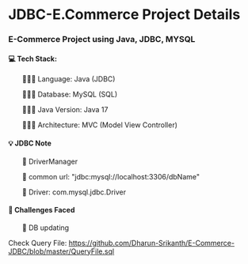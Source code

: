 <h1> JDBC-E.Commerce Project Details </h1>
<h3> E-Commerce Project using Java, JDBC, MYSQL </h3>

<h4>💻 Tech Stack: </h4>
      <p>&emsp;&emsp;🧑🏻‍💻 Language: Java (JDBC)</p>
      <p>&emsp;&emsp;🧑🏻‍💻 Database: MySQL (SQL)</p>
      <p>&emsp;&emsp;🧑🏻‍💻 Java Version: Java 17</p>
      <p>&emsp;&emsp;🧑🏻‍💻 Architecture: MVC (Model View Controller)</p>

<h4>💡 JDBC Note </h4>
      <p>&emsp;&emsp;📘 DriverManager</p>
      <p>&emsp;&emsp;📘 common url: "jdbc:mysql://localhost:3306/dbName"</p>
      <p>&emsp;&emsp;📘 Driver: com.mysql.jdbc.Driver</p>

<h4>🦾 Challenges Faced</h4>
      <p>&emsp;&emsp;🦾 DB updating </p>
      
Check Query File: https://github.com/Dharun-Srikanth/E-Commerce-JDBC/blob/master/QueryFile.sql
